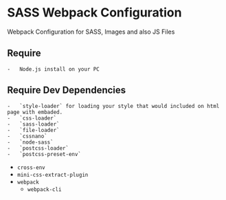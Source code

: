 # SASS Webpack Configuration
Webpack Configuration for SASS, Images and also JS Files

## Require 
	-	Node.js install on your PC 
	
## Require Dev Dependencies
	-	`style-loader` for loading your style that would included on html page with embaded. 
	-	`css-loader` 
	-	`sass-loader`
	-	`file-loader`
	-	`cssnano`
	-	`node-sass`
	-	`postcss-loader`
	-	`postcss-preset-env`
  -	`cross-env`
  -	`mini-css-extract-plugin`
  -	`webpack`
	-	`webpack-cli`
